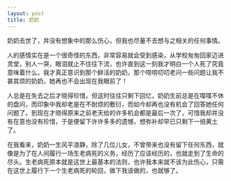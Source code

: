 ```yaml
---
layout: post 
title: 奶奶
---
```


奶奶去世了，并没有想象中的那么伤心，但我也尽量不去想与之相关的任何事情。

人的感情实在是一个很奇怪的东西，非常容易就会受到感染，从学校匆匆回家迈进灵堂，别人一哭，眼泪就止不住往下流，也许直到这一刻我才明白一个人死了究竟意味着什么，我才真正意识到那个鲜活的奶奶，那个唠唠叨叨老问一些问题让我不甚其烦的奶奶，她再也不会出现在我眼前了！

人总是在失去之后才晓得珍惜，但这时往往只剩下回忆，奶奶生前总是在喋喋不休的盘问，而印象中我却老是在不耐烦的敷衍，而如今却再也没有机会了回答她任何问题了。到现在才晓得原来之前老天给的许多机会都是最后一次了，可惜我却并没有在意也没有珍惜，于是便留下许许多多的遗憾，想弥补却早已只剩下一掊黄土了。

在我看来，奶奶一生风平浪静，除了几位儿女，不曾带来也没有留下任何东西，就像是为了在人间履行一场生老病死的义务，经历了应该经历的，也就走到了生命的尽头。生老病死原本就是这世上最基本的法则，也许我本来就不该为此伤心，只需在这世上履行下一个生老病死的轮回，做下我该做的，也就够了。
